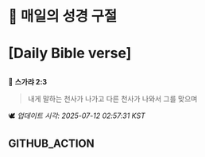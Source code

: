 # 🙏 매일의 성경 구절
# [Daily Bible verse]
##
<!-- START_BIBLE_VERSE -->
📖 **스가랴 2:3**
> 내게 말하는 천사가 나가고 다른 천사가 나와서 그를 맞으며

🕊️ _업데이트 시각: 2025-07-12 02:57:31 KST_
  <!-- END_BIBLE_VERSE -->
## GITHUB_ACTION

